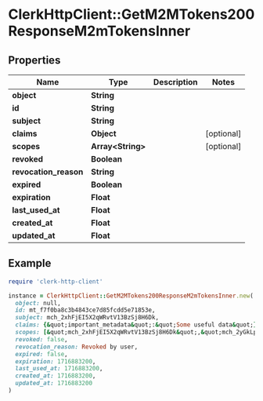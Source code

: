# ClerkHttpClient::GetM2MTokens200ResponseM2mTokensInner

## Properties

| Name | Type | Description | Notes |
| ---- | ---- | ----------- | ----- |
| **object** | **String** |  |  |
| **id** | **String** |  |  |
| **subject** | **String** |  |  |
| **claims** | **Object** |  | [optional] |
| **scopes** | **Array&lt;String&gt;** |  | [optional] |
| **revoked** | **Boolean** |  |  |
| **revocation_reason** | **String** |  |  |
| **expired** | **Boolean** |  |  |
| **expiration** | **Float** |  |  |
| **last_used_at** | **Float** |  |  |
| **created_at** | **Float** |  |  |
| **updated_at** | **Float** |  |  |

## Example

```ruby
require 'clerk-http-client'

instance = ClerkHttpClient::GetM2MTokens200ResponseM2mTokensInner.new(
  object: null,
  id: mt_f7f0ba8c3b4843ce7d85fcdd5e71853e,
  subject: mch_2xhFjEI5X2qWRvtV13BzSj8H6Dk,
  claims: {&quot;important_metadata&quot;:&quot;Some useful data&quot;},
  scopes: [&quot;mch_2xhFjEI5X2qWRvtV13BzSj8H6Dk&quot;,&quot;mch_2yGkLpQ7Y3rXSwtU24CzTk9I7Em&quot;],
  revoked: false,
  revocation_reason: Revoked by user,
  expired: false,
  expiration: 1716883200,
  last_used_at: 1716883200,
  created_at: 1716883200,
  updated_at: 1716883200
)
```

